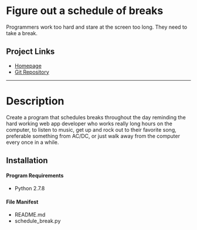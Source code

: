 Figure out a schedule of breaks
================
Programmers work too hard and stare at the screen too long. They need to take a break.


Project Links
-------------
 - [Homepage](http://diek.ca)
 - [Git Repository](https://github.com/diek/schedule_fun.git)



-------------------------------------------------------------------------------------------



Description
============
Create a program that schedules breaks throughout the day reminding the hard working web app developer who works really long hours on the computer, to listen to music, get up and rock out to their favorite song, preferable something from AC/DC, or just walk away from the computer every once in a while.



Installation
------------
#### Program Requirements
- Python 2.7.8




#### File Manifest ####
- README.md
- schedule_break.py

